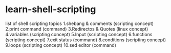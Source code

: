 # learn-shell-scripting


list of shell scripting topics
1.shebang & comments     (scripting concept)
2.print command          (command) 
3.Redirectos & Quotes    (linux concept)
4.variables              (scripting concept)
5.Input                  (scripting concept)
6.functions              (scripting concept)
7.exit status            (command)
8.conditions             (scripting concept)
9.loops                  (scripting concept)
10.sed editor            (command)